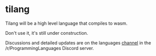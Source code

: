 # tilang

Tilang will be a high level language that compiles to wasm.

Don't use it, it's still under construction.

Discussions and detailed updates are on the languages [channel](https://discord.gg/j62aGGR) in the /r/ProgrammingLanguages Discord server.
